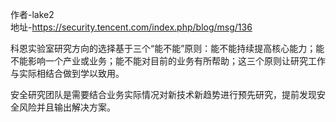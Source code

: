 作者-lake2  
地址-https://security.tencent.com/index.php/blog/msg/136

科恩实验室研究方向的选择基于三个“能不能”原则：能不能持续提高核心能力；能不能影响一个产业或业务；能不能对目前的业务有所帮助；这三个原则让研究工作与实际相结合做到学以致用。

安全研究团队是需要结合业务实际情况对新技术新趋势进行预先研究，提前发现安全风险并且输出解决方案。
